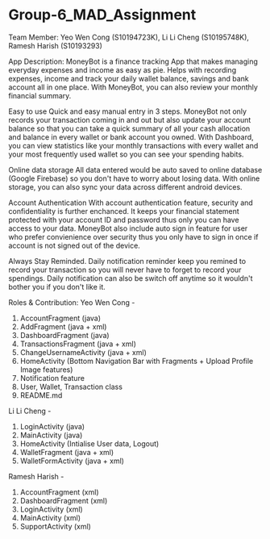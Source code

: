 # Group-6_MAD_Assignment
Team Member: Yeo Wen Cong (S10194723K), Li Li Cheng (S10195748K), Ramesh Harish (S10193293)

App Description: 
MoneyBot is a finance tracking App that makes managing everyday expenses and income as easy as pie. Helps with recording expenses, income and
track your daily wallet balance, savings and bank account all in one place. With MoneyBot, you can also review your monthly financial
summary.

Easy to use
Quick and easy manual entry in 3 steps. MoneyBot not only records your transaction coming in and out but also update your account 
balance so that you can take a quick summary of all your cash allocation and balance in every wallet or bank account you owned.
With Dashboard, you can view statistics like your monthly transactions with every wallet and your most frequently used wallet
so you can see your spending habits.

Online data storage
All data entered would be auto saved to online database (Google Firebase) so you don't have to worry about losing data.
With online storage, you can also sync your data across different android devices.

Account Authentication
With account authentication feature, security and confidentiality is further enchanced. It keeps your financial statement protected
with your account ID and password thus only you can have access to your data. MoneyBot also include auto sign in feature for 
user who prefer convienience over security thus you only have to sign in once if account is not signed out of the device.

Always Stay Reminded.
Daily notification reminder keep you remined to record your transaction so you will never have to forget to record your spendings.
Daily notification can also be switch off anytime so it wouldn't bother you if you don't like it.

Roles & Contribution:
Yeo Wen Cong - 
1. AccountFragment (java)
2. AddFragment (java + xml)
3. DashboardFragment (java)
4. TransactionsFragment (java + xml)
5. ChangeUsernameActivity (java + xml)
6. HomeActivity (Bottom Navigation Bar with Fragments + Upload Profile Image features)
7. Notification feature
8. User, Wallet, Transaction class
9. README.md

Li Li Cheng - 
1. LoginActivity (java)
2. MainActivity (java)
3. HomeActivity (Intialise User data, Logout)
4. WalletFragment (java + xml)
5. WalletFormActivity (java + xml)

Ramesh Harish -
1. AccountFragment (xml)
2. DashboardFragment (xml)
3. LoginActivity (xml)
4. MainActivity (xml)
5. SupportActivity (xml)
